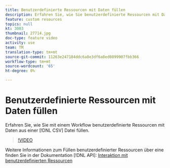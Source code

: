 ```yaml
---
title: Benutzerdefinierte Ressourcen mit Daten füllen
description: Erfahren Sie, wie Sie benutzerdefinierte Ressourcen mit Daten aus einer CSV-Datei in einem Workflow füllen.
feature: custom resources
topics: null
kt: 3003
thumbnail: 27714.jpg
doc-type: feature video
activity: use
team: TM
translation-type: tm+mt
source-git-commit: 11263e247184ddc6a8e3df6a8ed0899907fbb366
workflow-type: tm+mt
source-wordcount: '65'
ht-degree: 0%

---
```



# Benutzerdefinierte Ressourcen mit Daten füllen

Erfahren Sie, wie Sie mit einem Workflow benutzerdefinierte Ressourcen mit Daten aus einer [!DNL CSV] Datei füllen.

>[!VIDEO](https://video.tv.adobe.com/v/27714?quality=9)

Weitere Informationen zum Füllen benutzerdefinierter Ressourcen über eine finden Sie in der Dokumentation [!DNL API]: [Interaktion mit benutzerdefinierten Ressourcen](https://experienceleague.adobe.com/docs/campaign-standard/using/working-with-apis/interacting-with-custom-resources.html.)
